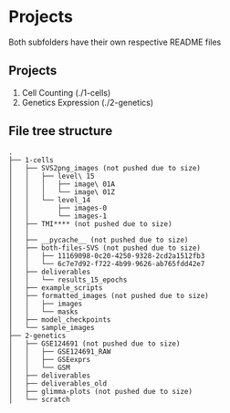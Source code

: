 # Projects
Both subfolders have their own respective README files

## Projects
1. Cell Counting (./1-cells)
2. Genetics Expression (./2-genetics)


## File tree structure
```
.
├── 1-cells
│   ├── SVS2png_images (not pushed due to size)
│   │   ├── level\ 15
│   │   │   ├── image\ 01A
│   │   │   └── image\ 01Z
│   │   └── level_14
│   │       ├── images-0
│   │       └── images-1
│   ├── TMI**** (not pushed due to size)
│   │   
│   ├── __pycache__ (not pushed due to size)
│   ├── both-files-SVS (not pushed due to size)
│   │   ├── 11169098-0c20-4250-9328-2cd2a1512fb3
│   │   └── 6c7e7d92-f722-4b99-9626-ab765fdd42e7
│   ├── deliverables
│   │   └── results_15_epochs
│   ├── example_scripts
│   ├── formatted_images (not pushed due to size)
│   │   ├── images
│   │   └── masks
│   ├── model_checkpoints
│   └── sample_images
├── 2-genetics
│   ├── GSE124691 (not pushed due to size)
│   │   ├── GSE124691_RAW
│   │   ├── GSEexprs
│   │   └── GSM
│   ├── deliverables
│   ├── deliverables_old
│   ├── glimma-plots (not pushed due to size)
│   └── scratch

```
